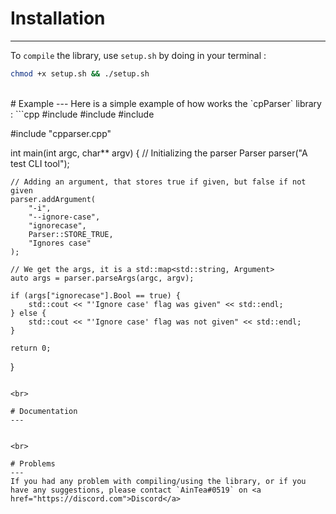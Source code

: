 # Installation
---
To `compile` the library, use `setup.sh` by doing in your terminal :
```sh
chmod +x setup.sh && ./setup.sh
```
<br>
# Example
---
Here is a simple example of how works the `cpParser` library :
```cpp
#include <iostream>
#include <string>
#include <map>

#include "cpparser.cpp"


int main(int argc, char** argv) {
    // Initializing the parser
    Parser parser("A test CLI tool");

    // Adding an argument, that stores true if given, but false if not given
    parser.addArgument(
        "-i",
        "--ignore-case",
        "ignorecase",
        Parser::STORE_TRUE,
        "Ignores case"
    );

    // We get the args, it is a std::map<std::string, Argument>
    auto args = parser.parseArgs(argc, argv);

    if (args["ignorecase"].Bool == true) {
        std::cout << "'Ignore case' flag was given" << std::endl;
    } else {
        std::cout << "'Ignore case' flag was not given" << std::endl;
    }

    return 0;
}
```

<br>

# Documentation
---


<br>

# Problems
---
If you had any problem with compiling/using the library, or if you have any suggestions, please contact `AinTea#0519` on <a href="https://discord.com">Discord</a>